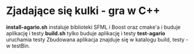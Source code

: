 # Zjadające się kulki - gra w C++

**install-agario.sh** instaluje biblioteki SFML i Boost oraz cmake'a i buduje aplikację i testy
**build.sh** tylko buduje aplikację i testy
**test-agario** uruchamia testy
Zbudowana aplikacja znajduje się w katalogu build, testy - w testBin. 